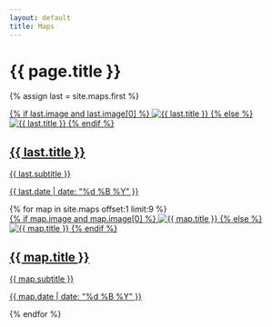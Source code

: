 ```yaml
---
layout: default
title: Maps
---
```

<h1>{{ page.title }}</h1>

{% assign last = site.maps.first %}
<div class="last-post">
  <div class="left">
    <a href="{{ last.url | relative_url }}">
      {% if last.image and last.image[0] %}
        <img src="{{ site.map_path }}{{ last.image[0] }}" alt="{{ last.title }}">
      {% else %}
        <img src="{{ site.map_path }}placeholder.jpg" alt="{{ last.title }}">
      {% endif %}
    </a>
  </div>

  <div class="right">
    <a href="{{ last.url | relative_url }}">
      <h2>{{ last.title }}</h2>
      <p>{{ last.subtitle }}</p>
      <p class="date">{{ last.date | date: "%d %B %Y" }}</p>
    </a>
  </div>
</div>

<section>
  {% for map in site.maps offset:1 limit:9 %}
    <article>
      <a href="{{ map.url | relative_url }}">
        {% if map.image and map.image[0] %}
          <img src="{{ site.map_path }}{{ map.image[0] }}" alt="{{ map.title }}" class="thumbnail">
        {% else %}
          <img src="{{ site.map_path }}placeholder.jpg" alt="{{ map.title }}" class="thumbnail">
        {% endif %}
        <h2>{{ map.title }}</h2>
        <p>{{ map.subtitle }}</p>
        <p class="date">{{ map.date | date: "%d %B %Y" }}</p>
      </a>
    </article>
  {% endfor %}
</section>
